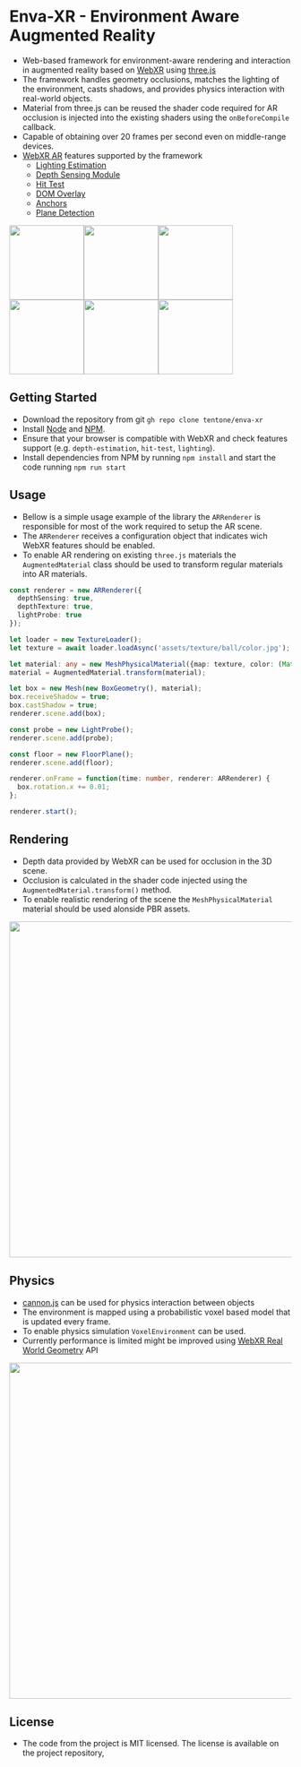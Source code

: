 # Enva-XR - Environment Aware Augmented Reality

- Web-based framework for environment-aware rendering and interaction in augmented reality based on [WebXR](https://www.w3.org/TR/webxr/) using [three.js](https://threejs.org/)
- The framework handles  geometry occlusions, matches the lighting of the environment, casts shadows, and provides physics interaction with real-world objects.
- Material from three.js can be reused the shader code required for AR occlusion is injected into the existing shaders using the `onBeforeCompile` callback.
- Capable of obtaining over 20 frames per second even on middle-range devices.
- [WebXR AR](https://immersive-web.github.io/webxr-ar-module/) features supported by the framework
  - [Lighting Estimation](https://immersive-web.github.io/lighting-estimation/)
  - [Depth Sensing Module](https://immersive-web.github.io/depth-sensing/)
  - [Hit Test](https://immersive-web.github.io/hit-test/)
  - [DOM Overlay](https://immersive-web.github.io/dom-overlays/)
  - [Anchors](https://immersive-web.github.io/anchors/)
  - [Plane Detection](https://immersive-web.github.io/real-world-geometry/plane-detection.html)

<img src="https://raw.githubusercontent.com/tentone/ar-occlusion/main/readme/screenshot/a.jpg" width="133"><img src="https://raw.githubusercontent.com/tentone/ar-occlusion/main/readme/screenshot/b.jpg" width="133"><img src="https://raw.githubusercontent.com/tentone/ar-occlusion/main/readme/screenshot/f.jpg" width="133"><img src="https://raw.githubusercontent.com/tentone/ar-occlusion/main/readme/screenshot/e.jpg" width="133"><img src="https://raw.githubusercontent.com/tentone/ar-occlusion/main/readme/screenshot/c.jpg" width="133"><img src="https://raw.githubusercontent.com/tentone/ar-occlusion/main/readme/screenshot/d.jpg" width="133">



## Getting Started

- Download the repository from git `gh repo clone tentone/enva-xr`
- Install [Node](https://nodejs.org/en/) and [NPM](https://www.npmjs.com/).
- Ensure that your browser is compatible with WebXR and check features support (e.g. `depth-estimation`, `hit-test`, `lighting`).
- Install dependencies from NPM by running `npm install` and start the code running `npm run start`


## Usage

 - Bellow is a simple usage example of the library the `ARRenderer` is responsible for most of the work required to setup the AR scene.
 - The `ARRenderer` receives a configuration object that indicates wich WebXR features should be enabled.
 - To enable AR rendering on existing `three.js` materials the `AugmentedMaterial` class should be used to transform regular materials into AR materials.
 

``` typescript
const renderer = new ARRenderer({
  depthSensing: true,
  depthTexture: true,
  lightProbe: true
});

let loader = new TextureLoader();
let texture = await loader.loadAsync('assets/texture/ball/color.jpg');

let material: any = new MeshPhysicalMaterial({map: texture, color: (Math.random() * 0xFFFFFF)});
material = AugmentedMaterial.transform(material);

let box = new Mesh(new BoxGeometry(), material);
box.receiveShadow = true;
box.castShadow = true;
renderer.scene.add(box);

const probe = new LightProbe();
renderer.scene.add(probe);

const floor = new FloorPlane();
renderer.scene.add(floor);

renderer.onFrame = function(time: number, renderer: ARRenderer) {
  box.rotation.x += 0.01;
};

renderer.start();
```



## Rendering

- Depth data provided by WebXR can be used for occlusion in the 3D scene.
- Occlusion is calculated in the shader code injected using the `AugmentedMaterial.transform()` method.
- To enable realistic rendering of the scene the `MeshPhysicalMaterial` material should be used alonside PBR assets. 

<img src="https://raw.githubusercontent.com/tentone/ar-occlusion/main/readme/rendering.png" width="600">


## Physics

- [cannon.js](https://schteppe.github.io/cannon.js/) can be used for physics interaction between objects
- The environment is mapped using a probabilistic voxel based model that is updated every frame.
- To enable physics simulation `VoxelEnvironment` can be used.
- Currently performance is limited might be improved using [WebXR Real World Geometry](https://github.com/immersive-web/real-world-geometry) API

<img src="https://raw.githubusercontent.com/tentone/ar-occlusion/main/readme/physics.png" width="600">

## License

- The code from the project is MIT licensed. The license is available on the project repository,

